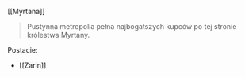 [[Myrtana]]

> Pustynna metropolia pełna najbogatszych kupców po tej stronie królestwa Myrtany. 

Postacie:

- [[Zarin]]